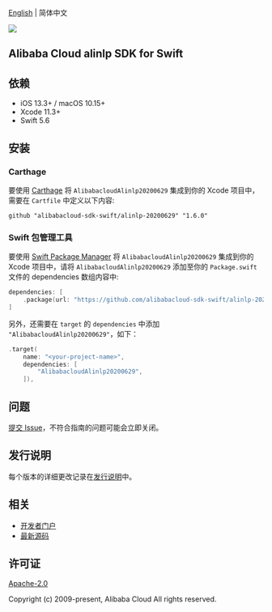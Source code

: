 [English](README.md) | 简体中文

![](https://aliyunsdk-pages.alicdn.com/icons/AlibabaCloud.svg)

## Alibaba Cloud alinlp SDK for Swift

## 依赖

- iOS 13.3+ / macOS 10.15+
- Xcode 11.3+
- Swift 5.6

## 安装

### Carthage

要使用 [Carthage](https://github.com/Carthage/Carthage) 将 `AlibabacloudAlinlp20200629` 集成到你的 Xcode 项目中，需要在 `Cartfile` 中定义以下内容:

```ogdl
github "alibabacloud-sdk-swift/alinlp-20200629" "1.6.0"
```

### Swift 包管理工具

要使用 [Swift Package Manager](https://swift.org/package-manager/) 将 `AlibabacloudAlinlp20200629` 集成到你的 Xcode 项目中，请将 `AlibabacloudAlinlp20200629` 添加至你的 `Package.swift` 文件的 dependencies 数组内容中:

```swift
dependencies: [
    .package(url: "https://github.com/alibabacloud-sdk-swift/alinlp-20200629.git", from: "1.6.0")
]
```

另外，还需要在 `target` 的 `dependencies` 中添加 `"AlibabacloudAlinlp20200629"`，如下：

```swift
.target(
    name: "<your-project-name>",
    dependencies: [
        "AlibabacloudAlinlp20200629",
    ]),
```

## 问题

[提交 Issue](https://github.com/alibabacloud-sdk-swift/alinlp-20200629/issues/new)，不符合指南的问题可能会立即关闭。

## 发行说明

每个版本的详细更改记录在[发行说明](./ChangeLog.txt)中。

## 相关

* [开发者门户](https://next.api.aliyun.com/home)
* [最新源码](https://github.com/alibabacloud-sdk-swift/alinlp-20200629)

## 许可证

[Apache-2.0](http://www.apache.org/licenses/LICENSE-2.0)

Copyright (c) 2009-present, Alibaba Cloud All rights reserved.
